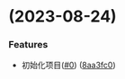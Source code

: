 #  (2023-08-24)


### Features

* 初始化项目([#0](https://github.com/ihengshuai/monorepo-pnpm/issues/0)) ([8aa3fc0](https://github.com/ihengshuai/monorepo-pnpm/commit/8aa3fc0d70152fd0b04d140d47f50bb31c51899c))



